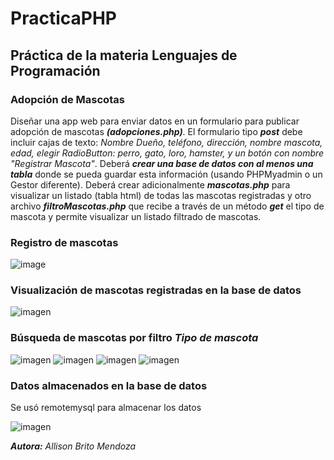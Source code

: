 # PracticaPHP
## Práctica de la materia Lenguajes de Programación
### Adopción de Mascotas
Diseñar una app web para enviar datos en un formulario para publicar adopción de mascotas ***(adopciones.php)***. El formulario tipo ***post*** debe incluir cajas de texto: *Nombre Dueño, teléfono, dirección, nombre mascota, edad, elegir RadioButton: perro, gato, loro, hamster, y un botón con nombre "Registrar Mascota"*.
Deberá ***crear una base de datos con al menos una tabla*** donde se pueda guardar esta información (usando PHPMyadmin o un Gestor diferente).
Deberá crear adicionalmente ***mascotas.php*** para visualizar un listado (tabla html) de todas las mascotas registradas y otro archivo ***filtroMascotas.php*** que recibe a través de un método ***get*** el tipo de mascota y permite visualizar un listado filtrado de mascotas.

### Registro de mascotas
![image](https://github.com/adbrito/PracticaPHP/blob/main/adopciones.PNG)

### Visualización de mascotas registradas en la base de datos
![imagen](https://github.com/adbrito/PracticaPHP/blob/main/mascotas.PNG)

### Búsqueda de mascotas por filtro *Tipo de mascota*
![imagen](https://github.com/adbrito/PracticaPHP/blob/main/filtrado.PNG)
![imagen](https://github.com/adbrito/PracticaPHP/blob/main/filtrado1.PNG)
![imagen](https://github.com/adbrito/PracticaPHP/blob/main/filtrado2.PNG)
![imagen](https://github.com/adbrito/PracticaPHP/blob/main/filtrado3.PNG)


### Datos almacenados en la base de datos
Se usó remotemysql para almacenar los datos

![imagen](https://github.com/adbrito/PracticaPHP/blob/main/bd.PNG)






***Autora:*** *Allison Brito Mendoza*